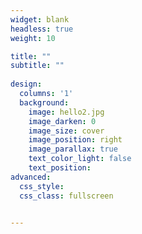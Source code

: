```yaml
---
widget: blank
headless: true
weight: 10

title: ""
subtitle: ""
    
design:
  columns: '1'
  background:
    image: hello2.jpg
    image_darken: 0
    image_size: cover
    image_position: right
    image_parallax: true
    text_color_light: false
    text_position: 
advanced:
  css_style:
  css_class: fullscreen


---
```

